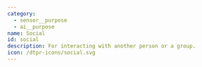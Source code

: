 ```yaml
---
category: 
  - sensor__purpose
  - ai__purpose
name: Social
id: social
description: For interacting with another person or a group.
icon: /dtpr-icons/social.svg
---
```

